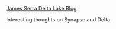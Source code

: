 [James Serra Delta Lake Blog](https://www.jamesserra.com/archive/2022/03/azure-synapse-and-delta-lake/)

Interesting thoughts on Synapse and Delta